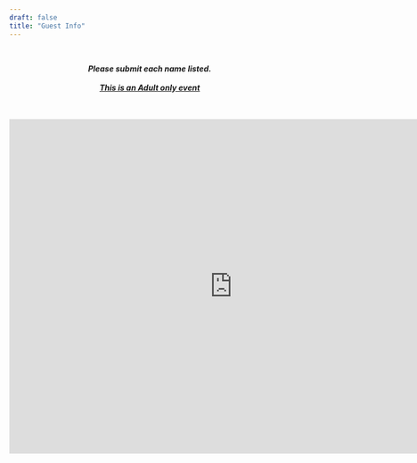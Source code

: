 ```yaml
---
draft: false
title: "Guest Info"
---
```

<div style="text-align: center;">
<br>

***Please submit each name listed.***
<br>
<br>
<u>
***This is an Adult only event***
</u>

<br>
<br>

<iframe src="https://form.victorianobennett.wedding/www/rsvp/" style="border:0px #ffffff none;" name="myiFrame" scrolling="no" frameborder="1" marginheight="0px" marginwidth="0px" height="600px" width="800px" allowfullscreen></iframe>

<!--  {{< infoform >}}  -->

</p>

</div>